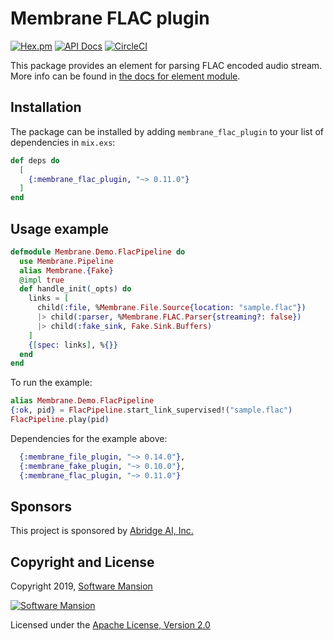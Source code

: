 # Membrane FLAC plugin

[![Hex.pm](https://img.shields.io/hexpm/v/membrane_flac_plugin.svg)](https://hex.pm/packages/membrane_flac_plugin)
[![API Docs](https://img.shields.io/badge/api-docs-yellow.svg?style=flat)](https://hexdocs.pm/membrane_flac_plugin/)
[![CircleCI](https://circleci.com/gh/membraneframework/membrane_flac_plugin.svg?style=svg)](https://circleci.com/gh/membraneframework/membrane_flac_plugin)

This package provides an element for parsing FLAC encoded audio stream.
More info can be found in [the docs for element module](https://hexdocs.pm/membrane_flac_plugin).

## Installation

The package can be installed by adding `membrane_flac_plugin` to your list of dependencies in `mix.exs`:

```elixir
def deps do
  [
    {:membrane_flac_plugin, "~> 0.11.0"}
  ]
end
```

## Usage example

```elixir
defmodule Membrane.Demo.FlacPipeline do
  use Membrane.Pipeline
  alias Membrane.{Fake}
  @impl true
  def handle_init(_opts) do
    links = [
      child(:file, %Membrane.File.Source{location: "sample.flac"})
      |> child(:parser, %Membrane.FLAC.Parser{streaming?: false})
      |> child(:fake_sink, Fake.Sink.Buffers)
    ]
    {[spec: links], %{}}
  end
end
```

To run the example:
```elixir
alias Membrane.Demo.FlacPipeline
{:ok, pid} = FlacPipeline.start_link_supervised!("sample.flac")
FlacPipeline.play(pid)
```

Dependencies for the example above:
```elixir
  {:membrane_file_plugin, "~> 0.14.0"},
  {:membrane_fake_plugin, "~> 0.10.0"},
  {:membrane_flac_plugin, "~> 0.11.0"}
```

## Sponsors

This project is sponsored by [Abridge AI, Inc.](https://abridge.com)

## Copyright and License

Copyright 2019, [Software Mansion](https://swmansion.com/?utm_source=git&utm_medium=readme&utm_campaign=membrane_flac_plugin)

[![Software Mansion](https://logo.swmansion.com/logo?color=white&variant=desktop&width=200&tag=membrane-github)](https://swmansion.com/?utm_source=git&utm_medium=readme&utm_campaign=membrane_flac_plugin)

Licensed under the [Apache License, Version 2.0](LICENSE)
